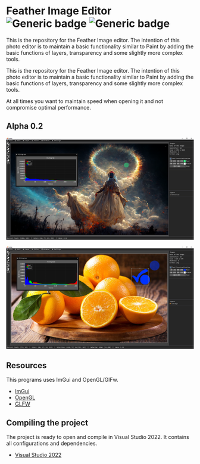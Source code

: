 # Feather Image Editor ![Generic badge](https://img.shields.io/badge/Version-0.2-brightgreen.svg) ![Generic badge](https://img.shields.io/github/last-commit/Electroner/Feather)

This is the repository for the Feather Image editor. The intention of this photo editor is to maintain a basic functionality similar to Paint by adding the basic functions of layers, transparency and some slightly more complex tools.

This is the repository for the Feather Image editor. The intention of this photo editor is to maintain a basic functionality similar to Paint by adding the basic functions of layers, transparency and some slightly more complex tools.

At all times you want to maintain speed when opening it and not compromise optimal performance.

## Alpha 0.2

![Imagen](https://github.com/Electroner/Feather/blob/master/Github_Images/Feather.png)

![Imagen](https://github.com/Electroner/Feather/blob/master/Github_Images/Feather2.png)

## Resources

This programs uses ImGui and OpenGL/GlFw.
-   [ImGui](https://github.com/ocornut/imgui)
-   [OpenGL](https://www.opengl.org/)
-   [GLFW](https://www.glfw.org/)

## Compiling the project

The project is ready to open and compile in Visual Studio 2022. It contains all configurations and dependencies.

-   [Visual Studio 2022](https://visualstudio.microsoft.com/es/vs/)
